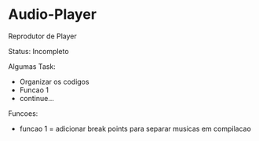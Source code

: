 # Audio-Player
Reprodutor de Player 

Status: Incompleto

Algumas Task:
- Organizar os codigos
- Funcao 1
- continue...

Funcoes:
- funcao 1 = adicionar break points para separar musicas em compilacao

